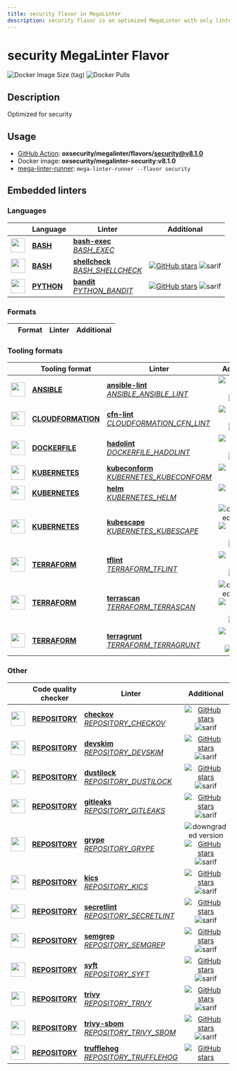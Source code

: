 ```yaml
---
title: security flavor in MegaLinter
description: security flavor is an optimized MegaLinter with only linters related to security projects
---
```

# security MegaLinter Flavor

![Docker Image Size (tag)](https://img.shields.io/docker/image-size/oxsecurity/megalinter-security/v8.1.0)
![Docker Pulls](https://img.shields.io/docker/pulls/oxsecurity/megalinter-security)

## Description

Optimized for security

## Usage

- [GitHub Action](https://megalinter.io/8.1.0/installation/#github-action): **oxsecurity/megalinter/flavors/security@v8.1.0**
- Docker image: **oxsecurity/megalinter-security:v8.1.0**
- [mega-linter-runner](https://megalinter.io/8.1.0/mega-linter-runner/): `mega-linter-runner --flavor security`

## Embedded linters

### Languages

|                                                                             <!-- -->                                                                             | Language                                                      | Linter                                                                                                                                                       |                                                                                      Additional                                                                                       |
|:----------------------------------------------------------------------------------------------------------------------------------------------------------------:|---------------------------------------------------------------|--------------------------------------------------------------------------------------------------------------------------------------------------------------|:-------------------------------------------------------------------------------------------------------------------------------------------------------------------------------------:|
|  <img src="https://github.com/oxsecurity/megalinter/raw/main/docs/assets/icons/bash.ico" alt="" height="32px" class="megalinter-icon"></a> <!-- linter-icon -->  | [**BASH**](https://megalinter.io/8.1.0/descriptors/bash/)     | [**bash-exec**](https://megalinter.io/8.1.0/descriptors/bash_bash_exec/)<br/>[_BASH_EXEC_](https://megalinter.io/8.1.0/descriptors/bash_bash_exec/)          |                                                                                                                                                                                       |
|  <img src="https://github.com/oxsecurity/megalinter/raw/main/docs/assets/icons/bash.ico" alt="" height="32px" class="megalinter-icon"></a> <!-- linter-icon -->  | [**BASH**](https://megalinter.io/8.1.0/descriptors/bash/)     | [**shellcheck**](https://megalinter.io/8.1.0/descriptors/bash_shellcheck/)<br/>[_BASH_SHELLCHECK_](https://megalinter.io/8.1.0/descriptors/bash_shellcheck/) | [![GitHub stars](https://img.shields.io/github/stars/koalaman/shellcheck?cacheSeconds=3600)](https://github.com/koalaman/shellcheck) ![sarif](https://shields.io/badge/-SARIF-orange) |
| <img src="https://github.com/oxsecurity/megalinter/raw/main/docs/assets/icons/python.ico" alt="" height="32px" class="megalinter-icon"></a> <!-- linter-icon --> | [**PYTHON**](https://megalinter.io/8.1.0/descriptors/python/) | [**bandit**](https://megalinter.io/8.1.0/descriptors/python_bandit/)<br/>[_PYTHON_BANDIT_](https://megalinter.io/8.1.0/descriptors/python_bandit/)           |        [![GitHub stars](https://img.shields.io/github/stars/PyCQA/bandit?cacheSeconds=3600)](https://github.com/PyCQA/bandit) ![sarif](https://shields.io/badge/-SARIF-orange)        |

### Formats

| <!-- --> | Format | Linter | Additional  |
| :---: | ----------------- | -------------- | :-----:  |

### Tooling formats

|                                                                                 <!-- -->                                                                                 | Tooling format                                                                | Linter                                                                                                                                                                             |                                                                                                                             Additional                                                                                                                             |
|:------------------------------------------------------------------------------------------------------------------------------------------------------------------------:|-------------------------------------------------------------------------------|------------------------------------------------------------------------------------------------------------------------------------------------------------------------------------|:------------------------------------------------------------------------------------------------------------------------------------------------------------------------------------------------------------------------------------------------------------------:|
|    <img src="https://github.com/oxsecurity/megalinter/raw/main/docs/assets/icons/ansible.ico" alt="" height="32px" class="megalinter-icon"></a> <!-- linter-icon -->     | [**ANSIBLE**](https://megalinter.io/8.1.0/descriptors/ansible/)               | [**ansible-lint**](https://megalinter.io/8.1.0/descriptors/ansible_ansible_lint/)<br/>[_ANSIBLE_ANSIBLE_LINT_](https://megalinter.io/8.1.0/descriptors/ansible_ansible_lint/)      |                                      [![GitHub stars](https://img.shields.io/github/stars/ansible/ansible-lint?cacheSeconds=3600)](https://github.com/ansible/ansible-lint) ![sarif](https://shields.io/badge/-SARIF-orange)                                       |
| <img src="https://github.com/oxsecurity/megalinter/raw/main/docs/assets/icons/cloudformation.ico" alt="" height="32px" class="megalinter-icon"></a> <!-- linter-icon --> | [**CLOUDFORMATION**](https://megalinter.io/8.1.0/descriptors/cloudformation/) | [**cfn-lint**](https://megalinter.io/8.1.0/descriptors/cloudformation_cfn_lint/)<br/>[_CLOUDFORMATION_CFN_LINT_](https://megalinter.io/8.1.0/descriptors/cloudformation_cfn_lint/) |                               [![GitHub stars](https://img.shields.io/github/stars/aws-cloudformation/cfn-lint?cacheSeconds=3600)](https://github.com/aws-cloudformation/cfn-lint) ![sarif](https://shields.io/badge/-SARIF-orange)                                |
|   <img src="https://github.com/oxsecurity/megalinter/raw/main/docs/assets/icons/dockerfile.ico" alt="" height="32px" class="megalinter-icon"></a> <!-- linter-icon -->   | [**DOCKERFILE**](https://megalinter.io/8.1.0/descriptors/dockerfile/)         | [**hadolint**](https://megalinter.io/8.1.0/descriptors/dockerfile_hadolint/)<br/>[_DOCKERFILE_HADOLINT_](https://megalinter.io/8.1.0/descriptors/dockerfile_hadolint/)             |                                         [![GitHub stars](https://img.shields.io/github/stars/hadolint/hadolint?cacheSeconds=3600)](https://github.com/hadolint/hadolint) ![sarif](https://shields.io/badge/-SARIF-orange)                                          |
|   <img src="https://github.com/oxsecurity/megalinter/raw/main/docs/assets/icons/kubernetes.ico" alt="" height="32px" class="megalinter-icon"></a> <!-- linter-icon -->   | [**KUBERNETES**](https://megalinter.io/8.1.0/descriptors/kubernetes/)         | [**kubeconform**](https://megalinter.io/8.1.0/descriptors/kubernetes_kubeconform/)<br/>[_KUBERNETES_KUBECONFORM_](https://megalinter.io/8.1.0/descriptors/kubernetes_kubeconform/) |                                                                  [![GitHub stars](https://img.shields.io/github/stars/yannh/kubeconform?cacheSeconds=3600)](https://github.com/yannh/kubeconform)                                                                  |
|   <img src="https://github.com/oxsecurity/megalinter/raw/main/docs/assets/icons/kubernetes.ico" alt="" height="32px" class="megalinter-icon"></a> <!-- linter-icon -->   | [**KUBERNETES**](https://megalinter.io/8.1.0/descriptors/kubernetes/)         | [**helm**](https://megalinter.io/8.1.0/descriptors/kubernetes_helm/)<br/>[_KUBERNETES_HELM_](https://megalinter.io/8.1.0/descriptors/kubernetes_helm/)                             |                                                                          [![GitHub stars](https://img.shields.io/github/stars/helm/helm?cacheSeconds=3600)](https://github.com/helm/helm)                                                                          |
|   <img src="https://github.com/oxsecurity/megalinter/raw/main/docs/assets/icons/kubernetes.ico" alt="" height="32px" class="megalinter-icon"></a> <!-- linter-icon -->   | [**KUBERNETES**](https://megalinter.io/8.1.0/descriptors/kubernetes/)         | [**kubescape**](https://megalinter.io/8.1.0/descriptors/kubernetes_kubescape/)<br/>[_KUBERNETES_KUBESCAPE_](https://megalinter.io/8.1.0/descriptors/kubernetes_kubescape/)         | ![downgraded version](https://shields.io/badge/-downgraded%20version-orange) [![GitHub stars](https://img.shields.io/github/stars/kubescape/kubescape?cacheSeconds=3600)](https://github.com/kubescape/kubescape) ![sarif](https://shields.io/badge/-SARIF-orange) |
|   <img src="https://github.com/oxsecurity/megalinter/raw/main/docs/assets/icons/terraform.ico" alt="" height="32px" class="megalinter-icon"></a> <!-- linter-icon -->    | [**TERRAFORM**](https://megalinter.io/8.1.0/descriptors/terraform/)           | [**tflint**](https://megalinter.io/8.1.0/descriptors/terraform_tflint/)<br/>[_TERRAFORM_TFLINT_](https://megalinter.io/8.1.0/descriptors/terraform_tflint/)                        |                                  [![GitHub stars](https://img.shields.io/github/stars/terraform-linters/tflint?cacheSeconds=3600)](https://github.com/terraform-linters/tflint) ![sarif](https://shields.io/badge/-SARIF-orange)                                   |
|   <img src="https://github.com/oxsecurity/megalinter/raw/main/docs/assets/icons/terraform.ico" alt="" height="32px" class="megalinter-icon"></a> <!-- linter-icon -->    | [**TERRAFORM**](https://megalinter.io/8.1.0/descriptors/terraform/)           | [**terrascan**](https://megalinter.io/8.1.0/descriptors/terraform_terrascan/)<br/>[_TERRAFORM_TERRASCAN_](https://megalinter.io/8.1.0/descriptors/terraform_terrascan/)            |   ![downgraded version](https://shields.io/badge/-downgraded%20version-orange) [![GitHub stars](https://img.shields.io/github/stars/tenable/terrascan?cacheSeconds=3600)](https://github.com/tenable/terrascan) ![sarif](https://shields.io/badge/-SARIF-orange)   |
|   <img src="https://github.com/oxsecurity/megalinter/raw/main/docs/assets/icons/terraform.ico" alt="" height="32px" class="megalinter-icon"></a> <!-- linter-icon -->    | [**TERRAFORM**](https://megalinter.io/8.1.0/descriptors/terraform/)           | [**terragrunt**](https://megalinter.io/8.1.0/descriptors/terraform_terragrunt/)<br/>[_TERRAFORM_TERRAGRUNT_](https://megalinter.io/8.1.0/descriptors/terraform_terragrunt/)        |                                  [![GitHub stars](https://img.shields.io/github/stars/gruntwork-io/terragrunt?cacheSeconds=3600)](https://github.com/gruntwork-io/terragrunt) ![autofix](https://shields.io/badge/-autofix-green)                                  |

### Other

|                                                                             <!-- -->                                                                              | Code quality checker                                                  | Linter                                                                                                                                                                         |                                                                                                                       Additional                                                                                                                       |
|:-----------------------------------------------------------------------------------------------------------------------------------------------------------------:|-----------------------------------------------------------------------|--------------------------------------------------------------------------------------------------------------------------------------------------------------------------------|:------------------------------------------------------------------------------------------------------------------------------------------------------------------------------------------------------------------------------------------------------:|
| <img src="https://github.com/oxsecurity/megalinter/raw/main/docs/assets/icons/default.ico" alt="" height="32px" class="megalinter-icon"></a> <!-- linter-icon --> | [**REPOSITORY**](https://megalinter.io/8.1.0/descriptors/repository/) | [**checkov**](https://megalinter.io/8.1.0/descriptors/repository_checkov/)<br/>[_REPOSITORY_CHECKOV_](https://megalinter.io/8.1.0/descriptors/repository_checkov/)             |                                [![GitHub stars](https://img.shields.io/github/stars/bridgecrewio/checkov?cacheSeconds=3600)](https://github.com/bridgecrewio/checkov) ![sarif](https://shields.io/badge/-SARIF-orange)                                 |
| <img src="https://github.com/oxsecurity/megalinter/raw/main/docs/assets/icons/default.ico" alt="" height="32px" class="megalinter-icon"></a> <!-- linter-icon --> | [**REPOSITORY**](https://megalinter.io/8.1.0/descriptors/repository/) | [**devskim**](https://megalinter.io/8.1.0/descriptors/repository_devskim/)<br/>[_REPOSITORY_DEVSKIM_](https://megalinter.io/8.1.0/descriptors/repository_devskim/)             |                                   [![GitHub stars](https://img.shields.io/github/stars/microsoft/DevSkim?cacheSeconds=3600)](https://github.com/microsoft/DevSkim) ![sarif](https://shields.io/badge/-SARIF-orange)                                    |
| <img src="https://github.com/oxsecurity/megalinter/raw/main/docs/assets/icons/default.ico" alt="" height="32px" class="megalinter-icon"></a> <!-- linter-icon --> | [**REPOSITORY**](https://megalinter.io/8.1.0/descriptors/repository/) | [**dustilock**](https://megalinter.io/8.1.0/descriptors/repository_dustilock/)<br/>[_REPOSITORY_DUSTILOCK_](https://megalinter.io/8.1.0/descriptors/repository_dustilock/)     |                                 [![GitHub stars](https://img.shields.io/github/stars/Checkmarx/dustilock?cacheSeconds=3600)](https://github.com/Checkmarx/dustilock) ![sarif](https://shields.io/badge/-SARIF-orange)                                  |
| <img src="https://github.com/oxsecurity/megalinter/raw/main/docs/assets/icons/default.ico" alt="" height="32px" class="megalinter-icon"></a> <!-- linter-icon --> | [**REPOSITORY**](https://megalinter.io/8.1.0/descriptors/repository/) | [**gitleaks**](https://megalinter.io/8.1.0/descriptors/repository_gitleaks/)<br/>[_REPOSITORY_GITLEAKS_](https://megalinter.io/8.1.0/descriptors/repository_gitleaks/)         |                                   [![GitHub stars](https://img.shields.io/github/stars/gitleaks/gitleaks?cacheSeconds=3600)](https://github.com/gitleaks/gitleaks) ![sarif](https://shields.io/badge/-SARIF-orange)                                    |
| <img src="https://github.com/oxsecurity/megalinter/raw/main/docs/assets/icons/default.ico" alt="" height="32px" class="megalinter-icon"></a> <!-- linter-icon --> | [**REPOSITORY**](https://megalinter.io/8.1.0/descriptors/repository/) | [**grype**](https://megalinter.io/8.1.0/descriptors/repository_grype/)<br/>[_REPOSITORY_GRYPE_](https://megalinter.io/8.1.0/descriptors/repository_grype/)                     | ![downgraded version](https://shields.io/badge/-downgraded%20version-orange) [![GitHub stars](https://img.shields.io/github/stars/anchore/grype?cacheSeconds=3600)](https://github.com/anchore/grype) ![sarif](https://shields.io/badge/-SARIF-orange) |
| <img src="https://github.com/oxsecurity/megalinter/raw/main/docs/assets/icons/default.ico" alt="" height="32px" class="megalinter-icon"></a> <!-- linter-icon --> | [**REPOSITORY**](https://megalinter.io/8.1.0/descriptors/repository/) | [**kics**](https://megalinter.io/8.1.0/descriptors/repository_kics/)<br/>[_REPOSITORY_KICS_](https://megalinter.io/8.1.0/descriptors/repository_kics/)                         |                                      [![GitHub stars](https://img.shields.io/github/stars/checkmarx/kics?cacheSeconds=3600)](https://github.com/checkmarx/kics) ![sarif](https://shields.io/badge/-SARIF-orange)                                       |
| <img src="https://github.com/oxsecurity/megalinter/raw/main/docs/assets/icons/default.ico" alt="" height="32px" class="megalinter-icon"></a> <!-- linter-icon --> | [**REPOSITORY**](https://megalinter.io/8.1.0/descriptors/repository/) | [**secretlint**](https://megalinter.io/8.1.0/descriptors/repository_secretlint/)<br/>[_REPOSITORY_SECRETLINT_](https://megalinter.io/8.1.0/descriptors/repository_secretlint/) |                               [![GitHub stars](https://img.shields.io/github/stars/secretlint/secretlint?cacheSeconds=3600)](https://github.com/secretlint/secretlint) ![sarif](https://shields.io/badge/-SARIF-orange)                                |
| <img src="https://github.com/oxsecurity/megalinter/raw/main/docs/assets/icons/default.ico" alt="" height="32px" class="megalinter-icon"></a> <!-- linter-icon --> | [**REPOSITORY**](https://megalinter.io/8.1.0/descriptors/repository/) | [**semgrep**](https://megalinter.io/8.1.0/descriptors/repository_semgrep/)<br/>[_REPOSITORY_SEMGREP_](https://megalinter.io/8.1.0/descriptors/repository_semgrep/)             |                                [![GitHub stars](https://img.shields.io/github/stars/returntocorp/semgrep?cacheSeconds=3600)](https://github.com/returntocorp/semgrep) ![sarif](https://shields.io/badge/-SARIF-orange)                                 |
| <img src="https://github.com/oxsecurity/megalinter/raw/main/docs/assets/icons/default.ico" alt="" height="32px" class="megalinter-icon"></a> <!-- linter-icon --> | [**REPOSITORY**](https://megalinter.io/8.1.0/descriptors/repository/) | [**syft**](https://megalinter.io/8.1.0/descriptors/repository_syft/)<br/>[_REPOSITORY_SYFT_](https://megalinter.io/8.1.0/descriptors/repository_syft/)                         |                                        [![GitHub stars](https://img.shields.io/github/stars/anchore/syft?cacheSeconds=3600)](https://github.com/anchore/syft) ![sarif](https://shields.io/badge/-SARIF-orange)                                         |
| <img src="https://github.com/oxsecurity/megalinter/raw/main/docs/assets/icons/default.ico" alt="" height="32px" class="megalinter-icon"></a> <!-- linter-icon --> | [**REPOSITORY**](https://megalinter.io/8.1.0/descriptors/repository/) | [**trivy**](https://megalinter.io/8.1.0/descriptors/repository_trivy/)<br/>[_REPOSITORY_TRIVY_](https://megalinter.io/8.1.0/descriptors/repository_trivy/)                     |                                  [![GitHub stars](https://img.shields.io/github/stars/aquasecurity/trivy?cacheSeconds=3600)](https://github.com/aquasecurity/trivy) ![sarif](https://shields.io/badge/-SARIF-orange)                                   |
| <img src="https://github.com/oxsecurity/megalinter/raw/main/docs/assets/icons/default.ico" alt="" height="32px" class="megalinter-icon"></a> <!-- linter-icon --> | [**REPOSITORY**](https://megalinter.io/8.1.0/descriptors/repository/) | [**trivy-sbom**](https://megalinter.io/8.1.0/descriptors/repository_trivy_sbom/)<br/>[_REPOSITORY_TRIVY_SBOM_](https://megalinter.io/8.1.0/descriptors/repository_trivy_sbom/) |                                  [![GitHub stars](https://img.shields.io/github/stars/aquasecurity/trivy?cacheSeconds=3600)](https://github.com/aquasecurity/trivy) ![sarif](https://shields.io/badge/-SARIF-orange)                                   |
| <img src="https://github.com/oxsecurity/megalinter/raw/main/docs/assets/icons/default.ico" alt="" height="32px" class="megalinter-icon"></a> <!-- linter-icon --> | [**REPOSITORY**](https://megalinter.io/8.1.0/descriptors/repository/) | [**trufflehog**](https://megalinter.io/8.1.0/descriptors/repository_trufflehog/)<br/>[_REPOSITORY_TRUFFLEHOG_](https://megalinter.io/8.1.0/descriptors/repository_trufflehog/) |                                                   [![GitHub stars](https://img.shields.io/github/stars/trufflesecurity/trufflehog?cacheSeconds=3600)](https://github.com/trufflesecurity/trufflehog)                                                   |

